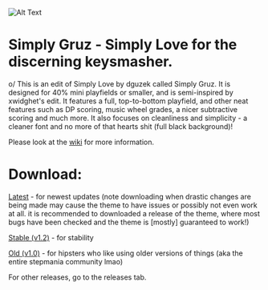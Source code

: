 ![Alt Text](https://i.imgur.com/Nl9nPnp.png)

Simply Gruz - Simply Love for the discerning keysmasher.
===
o/ This is an edit of Simply Love by dguzek called Simply Gruz. It is designed for 40% mini playfields or smaller, and is semi-inspired by xwidghet's edit. It features a full, top-to-bottom playfield, and other neat features such as DP scoring, music wheel grades, a nicer subtractive scoring and much more. It also focuses on cleanliness and simplicity - a cleaner font and no more of that hearts shit (full black background)!

Please look at the [wiki](https://github.com/GruzzlyBear/Simply-Gruz/wiki) for more information.

# Download:
[Latest](https://github.com/GruzzlyBear/Simply-Gruz/archive/master.zip) - for newest updates (note downloading when drastic changes are being made may cause the theme to have issues or possibly not even work at all. it is recommended to downloaded a release of the theme, where most bugs have been checked and the theme is [mostly] guaranteed to work!)

[Stable (v1.2)](https://github.com/GruzzlyBear/Simply-Gruz/archive/v1.2.zip) - for stability

[Old (v1.0)](https://github.com/GruzzlyBear/Simply-Gruz/archive/v1.0.zip) - for hipsters who like using older versions of things (aka the entire stepmania community lmao)

For other releases, go to the releases tab.
